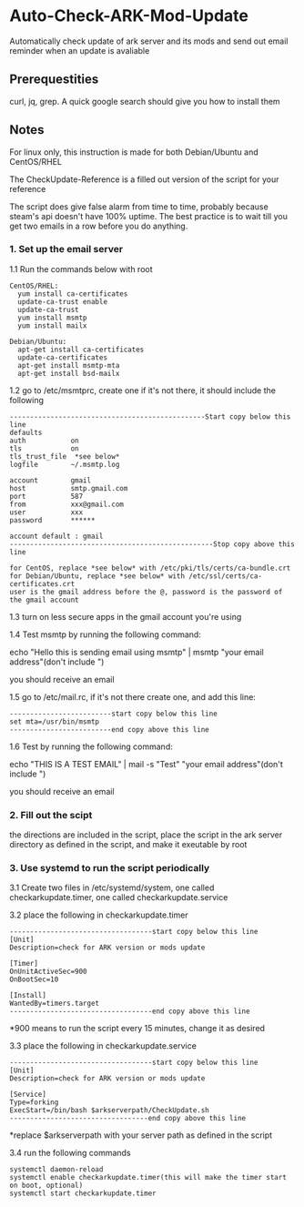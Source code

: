 # Auto-Check-ARK-Mod-Update
Automatically check update of ark server and its mods and send out email reminder when an update is avaliable

## Prerequestities 
curl, jq, grep. A quick google search should give you how to install them


## Notes
For linux only, this instruction is made for both Debian/Ubuntu and CentOS/RHEL

The CheckUpdate-Reference is a filled out version of the script for your reference

The script does give false alarm from time to time, probably because steam's api doesn't have 100% uptime. The best practice is to wait till you get two emails in a row before you do anything.


### 1. Set up the email server
1.1  Run the commands below with root
```
CentOS/RHEL:
  yum install ca-certificates
  update-ca-trust enable
  update-ca-trust
  yum install msmtp
  yum install mailx
  
Debian/Ubuntu:
  apt-get install ca-certificates
  update-ca-certificates
  apt-get install msmtp-mta
  apt-get install bsd-mailx
```
  
1.2  go to /etc/msmtprc, create one if it's not there, it should include the following
```
------------------------------------------------Start copy below this line
defaults
auth           on
tls            on
tls_trust_file  *see below*
logfile        ~/.msmtp.log

account        gmail
host           smtp.gmail.com
port           587
from           xxx@gmail.com
user           xxx
password       ******

account default : gmail
--------------------------------------------------Stop copy above this line
```
```
for CentOS, replace *see below* with /etc/pki/tls/certs/ca-bundle.crt
for Debian/Ubuntu, replace *see below* with /etc/ssl/certs/ca-certificates.crt
user is the gmail address before the @, password is the password of the gmail account
```


1.3  turn on less secure apps in the gmail account you're using


1.4  Test msmtp by running the following command: 

echo "Hello this is sending email using msmtp" | msmtp "your email address"(don't include ")
  
you should receive an email

  
1.5  go to /etc/mail.rc, if it's not there create one, and add this line:
```
-------------------------start copy below this line
set mta=/usr/bin/msmtp 
-------------------------end copy above this line
```

1.6  Test by running the following command:
  
echo "THIS IS A TEST EMAIL" | mail -s "Test" "your email address"(don't include ")
  
you should receive an email


### 2. Fill out the scipt
  the directions are included in the script, place the script in the ark server directory as defined in the script, and make it exeutable by root


### 3. Use systemd to run the script periodically
3.1 Create two files in /etc/systemd/system, one called checkarkupdate.timer, one called checkarkupdate.service

3.2 place the following in checkarkupdate.timer
 ```
-----------------------------------start copy below this line
[Unit]
Description=check for ARK version or mods update

[Timer]
OnUnitActiveSec=900
OnBootSec=10

[Install]
WantedBy=timers.target
-----------------------------------end copy above this line
  ```
*900 means to run the script every 15 minutes, change it as desired

3.3 place the following in checkarkupdate.service
  ```
-----------------------------------start copy below this line
[Unit]
Description=check for ARK version or mods update

[Service]
Type=forking
ExecStart=/bin/bash $arkserverpath/CheckUpdate.sh
----------------------------------end copy above this line
  ```
*replace $arkserverpath with your server path as defined in the script

3.4 run the following commands
  ```
  systemctl daemon-reload
  systemctl enable checkarkupdate.timer(this will make the timer start on boot, optional)
  systemctl start checkarkupdate.timer
  ```
